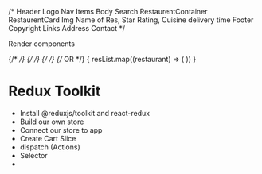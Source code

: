 /*
Header
  Logo
  Nav Items
Body
  Search
  RestaurentContainer
    RestaurentCard
      Img
      Name of Res, Star Rating, Cuisine delivery time
  Footer
    Copyright
    Links
    Address
    Contact
*/

Render components

  {/* <RestaurentCard resName = "Meghna Foods" coisine="Biryani, North Indian, Asian" ratings="4.4 stars" delTime="38 miutes"  />
                    <RestaurentCard resName = "KFC" coisine="Burger, Fast Food" ratings="4.2 stars" delTime="44 minutes" /> */}
                    {/* <RestaurentCard data={data2[0]} />
                    <RestaurentCard data={data2[2]} /> */}
                    {/* <RestaurentCard resData={resList} /> */}
                    {/* OR */}
                    {
                        resList.map((restaurant) => (
                            <RestaurentCard key={restaurant.info.id} resData={restaurant} />
                        ))
                    }


# Redux Toolkit
 - Install @reduxjs/toolkit and react-redux
 - Build our own store
 - Connect our store to app
 - Create Cart Slice
 - dispatch (Actions)
 - Selector
 - 
